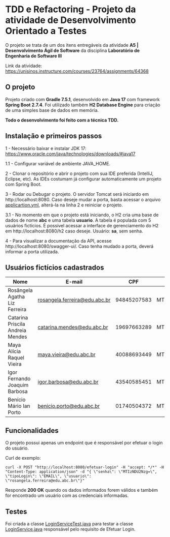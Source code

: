 # TDD e Refactoring - Projeto da atividade de Desenvolvimento Orientado a Testes

O projeto se trata de um dos itens entregáveis da atividade **A5 | Desenvolvimento Ágil de Software** da disciplina
**Laboratório de Engenharia de Software III**


Link da atividade: https://unisinos.instructure.com/courses/23764/assignments/64368

## O projeto

Projeto criado com **Gradle 7.5.1**, desenvolvido em **Java 17** com framework **Spring Boot 2.7.4**. Foi utilizado
também **H2 Database Engine** para criação de uma simples base de dados em memória.

**Todo o desenvolvimento foi feito com a técnica TDD.**

## Instalação e primeiros passos

1 - Necessário baixar e instalar JDK 17: https://www.oracle.com/java/technologies/downloads/#java17

1.1 - Configurar variável de ambiente JAVA_HOME.

2 - Clonar o repositório e abrir o projeto com sua IDE preferida (IntelliJ, Eclipse, etc). As IDEs costumam já
configurar automaticamente um projeto com Spring Boot.

3 - Rodar ou Debugar o projeto. O servidor Tomcat será iniciardo em http://localhost:8080. Caso deseje mudar a porta,
basta acessar o arquivo [applicartion.yml](./src/main/resources/application.yml), alterá-la na linha 2 e reiniciar o
projeto.

3.1 - No momento em que o projeto está iniciando, o H2 cria uma base de dados de nome **abc** e uma tabela **usuario**.
A tabela é populada com 5 usuários fictícios.
É possível acessar a interface de gerenciamento do H2 em http://localhost:8080/h2 caso deseje. Usuário: **sa**, sem
senha.

4 - Para visualizar a documentação da API, acesse http://localhost:8080/swagger-ui/. Caso tenha mudado a porta,
deverá informar a porta utilizada.

## Usuários fictícios cadastrados

| Nome                             | E-mail                        | CPF         | Senha        |
|----------------------------------|-------------------------------|-------------|--------------|
| Rosângela Agatha Liz Ferreira    | rosangela.ferreira@edu.abc.br | 94845207583 | MTIzNDU2Nzg= |
| Catarina Priscila Andreia Mendes | catarina.mendes@edu.abc.br    | 19697663289 | MTIzNDU2Nzg= |
| Maya Alícia Raquel Vieira        | maya.vieira@edu.abc.br        | 40088693449 | MTIzNDU2Nzg= |
| Igor Fernando Joaquim Barbosa    | igor.barbosa@edu.abc.br       | 43540585451 | MTIzNDU2Nzg= |
| Benício Mário Ian Porto          | benicio.porto@edu.abc.br      | 01740504372 | MTIzNDU2Nzg= |


## Funcionalidades

O projeto possui apenas um endpoint que é responsável por efetuar o login do usuário.

Curl de exemplo:

```console
curl -X POST "http://localhost:8080/efetuar-login" -H "accept: */*" -H "Content-Type: application/json" -d "{ \"senha\": \"MTIzNDU2Nzg=\", \"tipoLogin\": \"EMAIL\", \"usuario\": \"rosangela.ferreira@edu.abc.br\"}"
```

Responde **200 OK** quando os dados informados forem válidos e também for encontrado um usuário com as credenciais
informadas.

## Testes

Foi criada a classe [LoginServiceTest.java](./src/test/java/br/com/abc/tdd/service/LoginServiceTest.java) para testar
a classe [LoginService.java](./src/main/java/br/com/abc/tdd/service/LoginService.java) responsável pelo requisito de Efetuar Login.